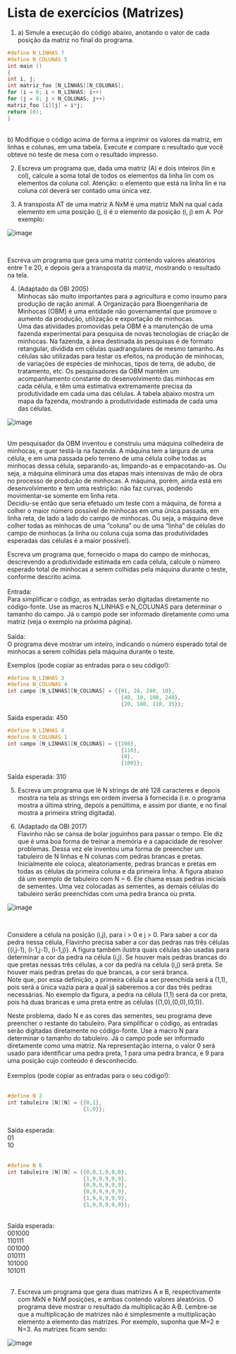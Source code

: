 # Lista de exercícios (Matrizes)

1. a) Simule a execução do código abaixo, anotando o valor de cada posição da matriz no final do programa.<br>

```C
#define N_LINHAS 7
#define N_COLUNAS 5
int main ()
{
int i, j;
int matriz_foo [N_LINHAS][N_COLUNAS];
for (i = 0; i < N_LINHAS; i++)
for (j = 0; j < N_COLUNAS; j++)
matriz_foo [i][j] = i*j;
return (0);
}
```

<br>
b) Modifique o código acima de forma a imprimir os valores da matriz, em linhas e colunas, em uma tabela. Execute e compare o resultado que você obteve no teste de mesa com o resultado impresso.<br>

2. Escreva um programa que, dada uma matriz (A) e dois inteiros (lin e col), calcule a soma total de todos os elementos da linha lin com os elementos da coluna col. Atenção: o elemento que está na linha lin e na coluna col deverá ser contado uma única vez.<br>

3. A transposta AT de uma matriz A NxM é uma matriz MxN na qual cada elemento em uma posição (j, i) é o elemento da posição (i, j) em A. Por exemplo:<br>

![image](https://github.com/1larissa/fundamentos-de-programacao/assets/129631047/3bafc356-3bb8-4e1f-97a5-34365ab16cc0)

<br>

Escreva um programa que gera uma matriz contendo valores aleatórios entre 1 e 20, e depois gera a transposta da matriz, mostrando o resultado na tela.

4. (Adaptado da OBI 2005)<br>
Minhocas são muito importantes para a agricultura e como insumo para produção de ração animal. A Organização para Bioengenharia de Minhocas (OBM) é uma entidade não governamental que promove o aumento da produção, utilização e exportação de minhocas.<br>
Uma das atividades promovidas pela OBM é a manutenção de uma fazenda experimental para pesquisa de novas tecnologias de criação de minhocas. Na fazenda, a área destinada às pesquisas é de formato retangular, dividida em células quadrangulares de mesmo tamanho. As células são utilizadas para testar os efeitos, na produção de minhocas, de variações de espécies de minhocas, tipos de terra, de adubo, de tratamento, etc. Os pesquisadores da OBM mantêm um acompanhamento constante do desenvolvimento das minhocas em cada célula, e têm uma estimativa extremamente precisa da produtividade em cada uma das células. A tabela abaixo mostra um mapa da fazenda, mostrando a produtividade estimada de cada uma das células.<br>

![image](https://github.com/1larissa/fundamentos-de-programacao/assets/129631047/6648b5fb-3c78-4efc-86b6-7221574b9c38)

<br>
Um pesquisador da OBM inventou e construiu uma máquina colhedeira de minhocas, e quer testá-la na fazenda. A máquina tem a largura de uma célula, e em uma passada pelo terreno de uma célula colhe todas as minhocas dessa célula, separando-as, limpando-as e empacotando-as. Ou seja, a máquina eliminará uma das etapas mais intensivas de mão de obra no processo de produção de minhocas. A máquina, porém, ainda está em desenvolvimento e tem uma restrição: não faz curvas, podendo movimentar-se somente em linha reta.<br>
Decidiu-se então que seria efetuado um teste com a máquina, de forma a colher o maior número possível de minhocas em uma única passada, em linha reta, de lado a lado do campo de minhocas. Ou seja, a máquina deve colher todas as minhocas de uma “coluna” ou de uma “linha” de células do campo de minhocas (a linha ou coluna cuja soma das produtividades esperadas das células é a maior possível).<br>

Escreva um programa que, fornecido o mapa do campo de minhocas, descrevendo a produtividade estimada em cada célula, calcule o número esperado total de minhocas a serem colhidas pela máquina durante o teste, conforme descrito acima.<br>
<br>
Entrada:<br>
Para simplificar o código, as entradas serão digitadas diretamente no código-fonte. Use as macros N_LINHAS e N_COLUNAS para determinar o tamanho do campo. Já o campo pode ser informado diretamente como uma matriz (veja o exemplo na próxima página).<br>
<br>
Saída:<br>
O programa deve mostrar um inteiro, indicando o número esperado total de minhocas a serem colhidas pela máquina durante o teste.<br>

Exemplos (pode copiar as entradas para o seu código!):<br>

```C
#define N_LINHAS 3
#define N_COLUNAS 4
int campo [N_LINHAS][N_COLUNAS] = {{81, 28, 240, 10},
                                    {40, 10, 100, 240},
                                    {20, 180, 110, 35}};
```

Saída esperada: 450

```C
#define N_LINHAS 4
#define N_COLUNAS 1
int campo [N_LINHAS][N_COLUNAS] = {{100},
                                    {110},
                                    {0},
                                    {100}};
```

Saída esperada: 310<br>

5. Escreva um programa que lê N strings de até 128 caracteres e depois mostra na tela as strings em ordem inversa à fornecida (i.e. o programa mostra a última string, depois a penúltima, e assim por diante, e no final mostra a primeira string digitada).<br>

6. (Adaptado da OBI 2017)<br>
Flavinho não se cansa de bolar joguinhos para passar o tempo. Ele diz que é uma boa forma de treinar a memória e a capacidade de resolver problemas. Dessa vez ele inventou uma forma de preencher um tabuleiro de N linhas e N colunas com pedras brancas e pretas. Inicialmente ele coloca, aleatoriamente, pedras brancas e pretas em todas as células da primeira coluna e da primeira linha. A figura abaixo dá um exemplo de tabuleiro com N = 6. Ele chama essas pedras iniciais de sementes. Uma vez colocadas as sementes, as demais células do tabuleiro serão preenchidas com uma pedra branca ou preta.<br>

![image](https://github.com/1larissa/fundamentos-de-programacao/assets/129631047/3946faed-bc0e-4cc5-9d25-290c1298a5b6)

<br>

Considere a célula na posição (i,j), para i > 0 e j > 0. Para saber a cor da pedra nessa célula, Flavinho precisa saber a cor das pedras nas três células {(i,j-1), (i-1,j-1), (i-1,j)}. A figura também ilustra quais células são usadas para determinar a cor da pedra na célula (i,j). Se houver mais pedras brancas do que pretas nessas três células, a cor da pedra na célula (i,j) será preta. Se houver mais pedras pretas do que brancas, a cor será branca. <br>
Note que, por essa definição, a primeira célula a ser preenchida será a (1,1), pois será a única vazia para a qual já saberemos a cor das três pedras necessárias. No exemplo da figura, a pedra na célula (1,1) será da cor preta, pois há duas brancas e uma preta entre as células {(1,0),(0,0),(0,1)}. <br>

Neste problema, dado N e as cores das sementes, seu programa deve preencher o restante do tabuleiro. Para simplificar o código, as entradas serão digitadas diretamente no código-fonte. Use a macro N para determinar o tamanho do tabuleiro. Já o campo pode ser informado diretamente como uma matriz. Na representação interna, o valor 0 será usado para identificar uma pedra preta, 1 para uma pedra branca, e 9 para uma posição cujo conteúdo é desconhecido.<br>
<br>
Exemplos (pode copiar as entradas para o seu código!):<br>
<br>

```C
#define N 2
int tabuleiro [N][N] = {{0,1},
                        {1,9}};
```

<br>
Saída esperada:<br>
01<br>
10<br>
<br>

```C
#define N 6
int tabuleiro [N][N] = {{0,0,1,0,0,0},
                        {1,9,9,9,9,9},
                        {0,9,9,9,9,9},
                        {0,9,9,9,9,9},
                        {1,9,9,9,9,9},
                        {1,9,9,9,9,9}};
```

<br>
Saída esperada:<br>
001000<br>
110111<br>
001000<br>
010111<br>
101000<br>
101011<br>
<br>

7. Escreva um programa que gera duas matrizes A e B, respectivamente com MxN e NxM posições, e ambas contendo valores aleatórios. O programa deve mostrar o resultado da multiplicação A·B. Lembre-se que a multiplicação de matrizes não é simplesmente a multiplicação elemento a elemento das matrizes. Por exemplo, suponha que M=2 e N=3. As matrizes ficam sendo:<br>

![image](https://github.com/1larissa/fundamentos-de-programacao/assets/129631047/95339eca-dccb-427e-81f1-47ba48b7ca02)

<br>